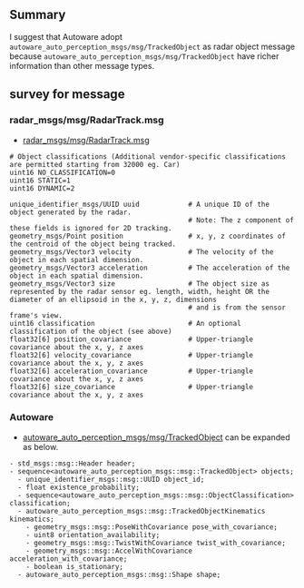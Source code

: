 
## Summary

I suggest that Autoware adopt `autoware_auto_perception_msgs/msg/TrackedObject` as radar object message because `autoware_auto_perception_msgs/msg/TrackedObject` have richer information than other message types.

## survey for message
### radar_msgs/msg/RadarTrack.msg

- [radar_msgs/msg/RadarTrack.msg](https://github.com/ros-perception/radar_msgs/blob/ros2/msg/RadarTrack.msg)

```
# Object classifications (Additional vendor-specific classifications are permitted starting from 32000 eg. Car)
uint16 NO_CLASSIFICATION=0
uint16 STATIC=1
uint16 DYNAMIC=2

unique_identifier_msgs/UUID uuid            # A unique ID of the object generated by the radar.
                                            # Note: The z component of these fields is ignored for 2D tracking.
geometry_msgs/Point position                # x, y, z coordinates of the centroid of the object being tracked.
geometry_msgs/Vector3 velocity              # The velocity of the object in each spatial dimension.
geometry_msgs/Vector3 acceleration          # The acceleration of the object in each spatial dimension.
geometry_msgs/Vector3 size                  # The object size as represented by the radar sensor eg. length, width, height OR the diameter of an ellipsoid in the x, y, z, dimensions
                                            # and is from the sensor frame's view.
uint16 classification                       # An optional classification of the object (see above)
float32[6] position_covariance              # Upper-triangle covariance about the x, y, z axes
float32[6] velocity_covariance              # Upper-triangle covariance about the x, y, z axes
float32[6] acceleration_covariance          # Upper-triangle covariance about the x, y, z axes
float32[6] size_covariance                  # Upper-triangle covariance about the x, y, z axes
```

### Autoware

- [autoware_auto_perception_msgs/msg/TrackedObject](https://gitlab.com/autowarefoundation/autoware.auto/autoware_auto_msgs/-/blob/master/autoware_auto_perception_msgs/msg/TrackedObject.idl) can be expanded as below.

```
- std_msgs::msg::Header header;
- sequence<autoware_auto_perception_msgs::msg::TrackedObject> objects;
  - unique_identifier_msgs::msg::UUID object_id;
  - float existence_probability;
  - sequence<autoware_auto_perception_msgs::msg::ObjectClassification> classification;
  - autoware_auto_perception_msgs::msg::TrackedObjectKinematics kinematics;
    - geometry_msgs::msg::PoseWithCovariance pose_with_covariance;
    - uint8 orientation_availability;
    - geometry_msgs::msg::TwistWithCovariance twist_with_covariance;
    - geometry_msgs::msg::AccelWithCovariance acceleration_with_covariance;
    - boolean is_stationary;
  - autoware_auto_perception_msgs::msg::Shape shape;
```
